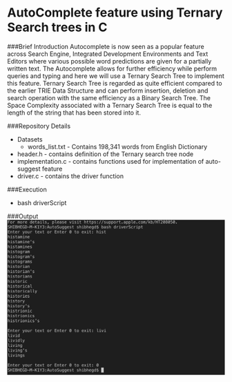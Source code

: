 # AutoComplete feature using Ternary Search trees in C

###Brief Introduction
Autocomplete is now seen as a popular feature across Search Engine, Integrated Development Environments and Text Editors where various possible word predictions are given for a partially written text. The Autocomplete allows for further efficiency while perform queries and typing and here we will use a Ternary Search Tree to implement this feature. Ternary Search Tree is regarded as quite efficient compared to the earlier TRIE Data Structure and can perform insertion, deletion and search operation with the same efficiency as a Binary Search Tree. The Space Complexity associated with a Ternary Search Tree is equal to the length of the string that has been stored into it.

###Repository Details
* Datasets
   * words_list.txt - Contains 198,341 words from English Dictionary
* header.h - contains definition of the Ternary search tree node
* implementation.c - contains functions used for implementation of auto-suggest feature 
* driver.c - contains the driver function


###Execution
* bash driverScript

###Output
![alt text](https://github.com/SHIBANIHEGDE/Autocomplete/blob/master/Output.png "Output")



